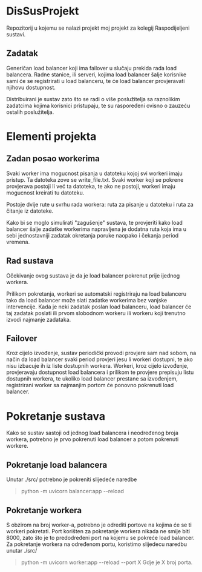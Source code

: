 # DisSusProjekt
Repozitorij u kojemu se nalazi projekt moj projekt za kolegij Raspodijeljeni sustavi.

## Zadatak
Generičan load balancer koji ima failover u slučaju prekida rada load balancera.
Radne stanice, ili serveri, kojima load balancer šalje korisnike sami će se registrirati u load balanceru, te će load balancer provjeravati njihovu dostupnost.

Distribuirani je sustav zato što se radi o više poslužitelja sa raznolikim zadatcima kojima korisnici pristupaju, te su raspoređeni ovisno o zauzeću ostalih poslužitelja.


# Elementi projekta

## Zadan posao workerima
Svaki worker ima mogucnost pisanja u datoteku kojoj svi workeri imaju pristup.
Ta datoteka zove se write_file.txt.
Svaki worker koji se pokrene provjerava postoji li već ta datoteka, te ako ne postoji, workeri imaju mogucnost kreirati tu datoteku.

Postoje dvije rute u svrhu rada workera: ruta za pisanje u datoteku i ruta za čitanje iz datoteke.

Kako bi se moglo simulirati "zagušenje" sustava, te provjeriti kako load balancer šalje zadatke workerima napravljena je dodatna ruta koja ima u sebi jednostavniji zadatak okretanja poruke naopako i čekanja period vremena.

## Rad sustava
Očekivanje ovog sustava je da je load balancer pokrenut prije ijednog workera.

Prilikom pokretanja, workeri se automatski registriraju na load balanceru tako da load balancer može slati zadatke workerima bez vanjske intervencije.
Kada je neki zadatak poslan load balanceru, load balancer će taj zadatak poslati ili prvom slobodnom workeru ili workeru koji trenutno izvodi najmanje zadataka.

## Failover
Kroz cijelo izvođenje, sustav periodički provodi provjere sam nad sobom, na način da load balancer svaki period provjeri jesu li workeri dostupni, te ako nisu izbacuje ih iz liste dostupnih workera.
Workeri, kroz cijelo izvođenje, provjeravaju dostupnost load balancera i prilikom te provjere prepisuju listu dostupnih workera, te ukoliko load balancer prestane sa izvođenjem, registrirani worker sa najmanjim portom će ponovno pokrenuti load balancer.


# Pokretanje sustava
Kako se sustav sastoji od jednog load balancera i neodređenog broja workera, potrebno je prvo pokrenuti load balancer a potom pokrenuti workere.

## Pokretanje load balancera
Unutar ./src/ potrebno je pokreniti slijedeće naredbe
> python -m uvicorn balancer:app --reload

## Pokretanje workera
S obzirom na broj worker-a, potrebno je odrediti portove na kojima će se ti workeri pokretati.
Port korišten za pokretanje workera nikada ne smije biti 8000, zato što je to predodređeni port na kojemu se pokreće load balancer.
Za pokretanje workera na određenom portu, koristimo slijedecu naredbu unutar ./src/
> python -m uvicorn worker:app --reload --port X
Gdje je X broj porta.
